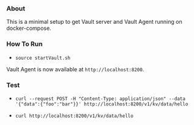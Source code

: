 ### About

This is a minimal setup to get Vault server and Vault Agent running on docker-compose.

### How To Run

- `source startVault.sh`

Vault Agent is now available at `http://localhost:8200`.

### Test
- `curl --request POST -H "Content-Type: application/json" --data '{"data":{"foo":"bar"}}' http://localhost:8200/v1/kv/data/hello`

- `curl http://localhost:8200/v1/kv/data/hello`